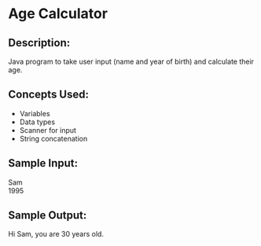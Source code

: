 # Age Calculator

## Description:
Java program to take user input (name and year of birth) and calculate their age.

## Concepts Used:
- Variables
- Data types
- Scanner for input
- String concatenation

## Sample Input:
Sam  
1995

## Sample Output:
Hi Sam, you are 30 years old.
